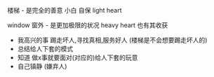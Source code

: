 
楼梯 - 是完全的善意 小白 自保 light heart

window 窗外 - 是更加极限的状况 heavy heart 也有其收获

- 我高兴的事 踢走坏人,寻找真相[,](https://twitter.com/World_Wide_Wob/status/873393595256102912)服务好人 (楼梯是不会想要踢走坏人的)
- 总结给人下套的模式
- 知道 做x事就要面对(对应的)给人下套的玩意
- 自己镇静 (嫌弃人)


